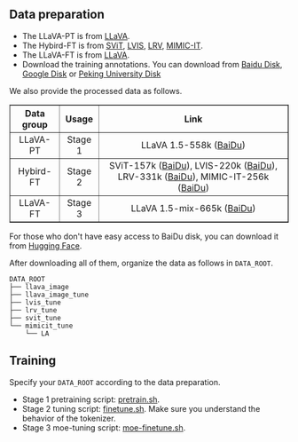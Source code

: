 ## Data preparation

- The LLaVA-PT is from [LLaVA](https://github.com/haotian-liu/LLaVA).
- The Hybird-FT is from [SViT](https://github.com/BAAI-DCAI/Visual-Instruction-Tuning), [LVIS](https://github.com/X2FD/LVIS-INSTRUCT4V), [LRV](https://github.com/FuxiaoLiu/LRV-Instruction), [MIMIC-IT](https://github.com/Luodian/Otter).
- The LLaVA-FT is from [LLaVA](https://github.com/haotian-liu/LLaVA).
- Download the training annotations. You can download from [Baidu Disk](https://pan.baidu.com/s/1rwub9o0T3_7ZHbPZzCiLZw?pwd=0yhi), [Google Disk](https://drive.google.com/file/d/13YxtVowfhUIpGOCODhKFstoRBvogF4od/view?usp=sharing) or [Peking University Disk]()


We also provide the processed data as follows.
<div align="center">
<table border="1" width="100%">
    <tr align="center">
        <th>Data group</th><th>Usage</th><th>Link</th>
    </tr>
    <tr align="center">
        <td>LLaVA-PT</td><td>Stage 1</td><td>LLaVA 1.5-558k (<a href="https://pan.baidu.com/s/1UZiRORpXwAHdKPgrUi1nDA?pwd=7xgx">BaiDu</a>)</td>
    </tr>
    <tr align="center">
        <td>Hybird-FT</td><td>Stage 2</td><td>SViT-157k (<a href="https://pan.baidu.com/s/1PtcTck4xC0fAE0QS0OYc8Q?pwd=ko9x">BaiDu</a>), LVIS-220k (<a href="https://pan.baidu.com/s/1-MWrPGZptFFBO1_4tniAXA?pwd=ivxg">BaiDu</a>), LRV-331k (<a href="https://pan.baidu.com/s/1sYnfRN_yFuo719fNA_BV_w?pwd=lmai">BaiDu</a>), MIMIC-IT-256k (<a href="https://pan.baidu.com/s/1w0Wr8d-IhIUuRyKbuoPwyw?pwd=4big">BaiDu</a>)</td>
    </tr>
    <tr align="center">
        <td>LLaVA-FT</td><td>Stage 3</td><td>LLaVA 1.5-mix-665k (<a href="https://pan.baidu.com/s/1xC9E6VuOOEBV5iieve0Z7A?pwd=2o0a">BaiDu</a>)</td>
    </tr>
</table>
</div>

For those who don't have easy access to BaiDu disk, you can download it from [Hugging Face](https://huggingface.co/datasets/LanguageBind/MoE-LLaVA).

After downloading all of them, organize the data as follows in ```DATA_ROOT```. 

```Shell
DATA_ROOT
├── llava_image
├── llava_image_tune
├── lvis_tune
├── lrv_tune
├── svit_tune
└── mimicit_tune
    └── LA
```


## Training
Specify your `DATA_ROOT` according to the data preparation.
- Stage 1 pretraining script: [pretrain.sh](scripts/v1_5/pretrain.sh). 
- Stage 2 tuning script: [finetune.sh](scripts/v1_5/finetune.sh).
Make sure you understand the behavior of the tokenizer.
- Stage 3 moe-tuning script: [moe-finetune.sh]().
